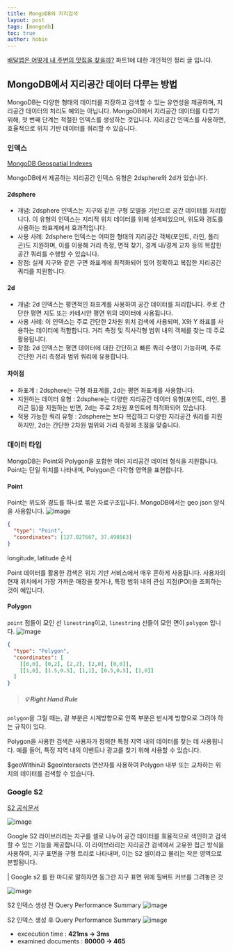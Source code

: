 ```yaml
---
title: MongoDB와 지리검색 
layout: post
tags: [mongodb]
toc: true
author: hobin
---
```


[배달앱은 어떻게 내 주변의 맛집을 찾을까?](https://inf.run/3BEWe) 파트1에 대한 개인적인 정리 글 입니다.

## MongoDB에서 지리공간 데이터 다루는 방법

MongoDB는 다양한 형태의 데이터를 저장하고 검색할 수 있는 유연성을 제공하며, 지리공간 데이터의 처리도 예외는 아닙니다. MongoDB에서 지리공간 데이터를 다루기 위해, 첫 번째 단계는 적절한 인덱스를 생성하는 것입니다. 지리공간 인덱스를 사용하면, 효율적으로 위치 기반 데이터를 쿼리할 수 있습니다.

### 인덱스 
[MongoDB Geospatial Indexes](https://www.mongodb.com/docs/manual/core/indexes/index-types/index-geospatial/)   

MongoDB에서 제공하는 지리공간 인덱스 유형은 2dsphere와 2d가 있습니다. 
#### 2dsphere 
* 개념: 2dsphere 인덱스는 지구와 같은 구형 모델을 기반으로 공간 데이터를 처리합니다. 이 유형의 인덱스는 지리적 위치 데이터를 위해 설계되었으며, 위도와 경도를 사용하는 좌표계에서 효과적입니다.
* 사용 사례: 2dsphere 인덱스는 어떠한 형태의 지리공간 객체(포인트, 라인, 폴리곤)도 지원하며, 이를 이용해 거리 측정, 면적 찾기, 경계 내/경계 교차 등의 복잡한 공간 쿼리를 수행할 수 있습니다.
* 장점: 실제 지구와 같은 구면 좌표계에 최적화되어 있어 정확하고 복잡한 지리공간 쿼리를 지원합니다.

#### 2d
* 개념: 2d 인덱스는 평면적인 좌표계를 사용하여 공간 데이터를 처리합니다. 주로 간단한 평면 지도 또는 카테시안 평면 위의 데이터에 사용됩니다.
* 사용 사례: 이 인덱스는 주로 간단한 2차원 위치 검색에 사용되며, X와 Y 좌표를 사용하는 데이터에 적합합니다. 거리 측정 및 직사각형 범위 내의 객체를 찾는 데 주로 활용됩니다.
* 장점: 2d 인덱스는 평면 데이터에 대한 간단하고 빠른 쿼리 수행이 가능하며, 주로 간단한 거리 측정과 범위 쿼리에 유용합니다.

#### 차이점
* 좌표계 : 2dsphere는 구형 좌표계를, 2d는 평면 좌표계를 사용합니다.
* 지원하는 데이터 유형 : 2dsphere는 다양한 지리공간 데이터 유형(포인트, 라인, 폴리곤 등)을 지원하는 반면, 2d는 주로 2차원 포인트에 최적화되어 있습니다.
* 적용 가능한 쿼리 유형 : 2dsphere는 보다 복잡하고 다양한 지리공간 쿼리를 지원하지만, 2d는 간단한 2차원 범위와 거리 측정에 초점을 맞춥니다.


### 데이터 타입
MongoDB는 Point와 Polygon을 포함한 여러 지리공간 데이터 형식을 지원합니다. Point는 단일 위치를 나타내며, Polygon은 다각형 영역을 표현합니다. 

#### Point
Point는 위도와 경도를 하나로 묶은 자료구조입니다. MongoDB에서는 geo json 양식을 사용합니다. 
![image](https://github.com/hobit22/hobit22.github.io/assets/40729223/eb7145ef-e76c-47d2-a01e-15f528c3fb2f)
```json
{
  "type": "Point",
  "coordinates": [127.027667, 37.498563]
}
```
longitude, latitude 순서

Point 데이터를 활용한 검색은 위치 기반 서비스에서 매우 흔하게 사용됩니다. 사용자의 현재 위치에서 가장 가까운 매장을 찾거나, 특정 범위 내의 관심 지점(POI)을 조회하는 것이 예입니다.

#### Polygon
`point` 점들이 모인 선 `linestring`이고,  `linestring` 선들이 모인 면이 `polygon` 입니다.
![image](https://github.com/hobit22/hobit22.github.io/assets/40729223/473ed59f-3348-4e19-a22d-d19c8815c8e2)
```json
{
  "type": "Polygon",
  "coordinates": [
    [[0,0], [0,2], [2,2], [2,0], [0,0]],
    [[1,0], [1.5,0.5], [1,1], [0.5,0.5], [1,0]]
  ]
}
```

> ##### 💡 Right Hand Rule
`polygon`을 그릴 때는, 겉 부분은 시계방향으로 안쪽 부분은 반시계 방향으로 그려야 하는 규칙이 있다.

Polygon을 사용한 검색은 사용자가 정의한 특정 지역 내의 데이터를 찾는 데 사용됩니다. 예를 들어, 특정 지역 내의 이벤트나 광고를 찾기 위해 사용할 수 있습니다.

$geoWithin과 $geoIntersects 연산자를 사용하여 Polygon 내부 또는 교차하는 위치의 데이터를 검색할 수 있습니다.





### Google S2

[S2 공식문서](https://s2geometry.io/)

![image](https://github.com/hobit22/hobit22.github.io/assets/40729223/985655e8-9082-4f37-9d53-c3bfbd7242e9)


Google S2 라이브러리는 지구를 셀로 나누어 공간 데이터를 효율적으로 색인하고 검색할 수 있는 기능을 제공합니다. 이 라이브러리는 지리공간 검색에서 고유한 접근 방식을 사용하여, 지구 표면을 구형 트리로 나타내며, 이는 S2 셀이라고 불리는 작은 영역으로 분할됩니다. 

| Google s2 를 한 마디로 말하자면 동그란 지구 표면 위에 힐버트 커브를 그려놓은 것

![image](https://github.com/hobit22/hobit22.github.io/assets/40729223/d7a87b81-d1f0-481f-9709-14e331cbc504)


S2 인덱스 생성 전 Query Performance Summary 
![image](https://github.com/hobit22/hobit22.github.io/assets/40729223/92c4f18a-e4e9-4a35-9fea-c66d2c646c71)

S2 인덱스 생성 후 Query Performance Summary
![image](https://github.com/hobit22/hobit22.github.io/assets/40729223/73b48f91-d96e-4123-a7b3-66d7da0b6290)

* excecution time : **421ms -> 3ms**
* examined documents : **80000 -> 465**